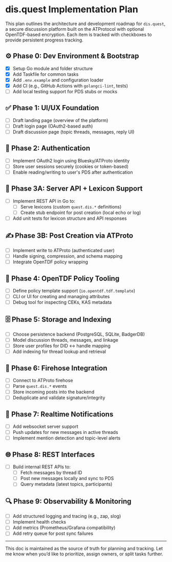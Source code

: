 # dis.quest Implementation Plan

This plan outlines the architecture and development roadmap for `dis.quest`, a secure discussion platform built on the ATProtocol with optional OpenTDF-based encryption. Each item is tracked with checkboxes to provide persistent progress tracking.

## ⚙️ Phase 0: Dev Environment & Bootstrap

- [x] Setup Go module and folder structure
- [x] Add Taskfile for common tasks
- [x] Add `.env.example` and configuration loader
- [x] Add CI (e.g., GitHub Actions with `golangci-lint`, tests)
- [ ] Add local testing support for PDS stubs or mocks

## ✅ Phase 1: UI/UX Foundation

- [ ] Draft landing page (overview of the platform)
- [ ] Draft login page (OAuth2-based auth)
- [ ] Draft discussion page (topic threads, messages, reply UI)

## 🔐 Phase 2: Authentication

- [ ] Implement OAuth2 login using Bluesky/ATProto identity
- [ ] Store user sessions securely (cookies or token-based)
- [ ] Enable reading/writing to user's PDS after authentication

## 🧠 Phase 3A: Server API + Lexicon Support

- [ ] Implement REST API in Go to:
  - [ ] Serve lexicons (custom `quest.dis.*` definitions)
  - [ ] Create stub endpoint for post creation (local echo or log)
- [ ] Add unit tests for lexicon structure and API responses

## ✍️ Phase 3B: Post Creation via ATProto

- [ ] Implement write to ATProto (authenticated user)
- [ ] Handle signing, compression, and schema mapping
- [ ] Integrate OpenTDF policy wrapping

## 🧩 Phase 4: OpenTDF Policy Tooling

- [ ] Define policy template support (`io.opentdf.tdf.template`)
- [ ] CLI or UI for creating and managing attributes
- [ ] Debug tool for inspecting CEKs, KAS metadata

## 🗄️ Phase 5: Storage and Indexing

- [ ] Choose persistence backend (PostgreSQL, SQLite, BadgerDB)
- [ ] Model discussion threads, messages, and linkage
- [ ] Store user profiles for DID ↔ handle mapping
- [ ] Add indexing for thread lookup and retrieval

## 🔁 Phase 6: Firehose Integration

- [ ] Connect to ATProto firehose
- [ ] Parse `quest.dis.*` events
- [ ] Store incoming posts into the backend
- [ ] Deduplicate and validate signature/integrity

## 📡 Phase 7: Realtime Notifications

- [ ] Add websocket server support
- [ ] Push updates for new messages in active threads
- [ ] Implement mention detection and topic-level alerts

## 🌐 Phase 8: REST Interfaces

- [ ] Build internal REST APIs to:
  - [ ] Fetch messages by thread ID
  - [ ] Post new messages locally and sync to PDS
  - [ ] Query metadata (latest topics, participants)

## 🔍 Phase 9: Observability & Monitoring

- [ ] Add structured logging and tracing (e.g., zap, slog)
- [ ] Implement health checks
- [ ] Add metrics (Prometheus/Grafana compatibility)
- [ ] Add retry queue for post sync failures

---

This doc is maintained as the source of truth for planning and tracking. Let me know when you’d like to prioritize, assign owners, or split tasks further.